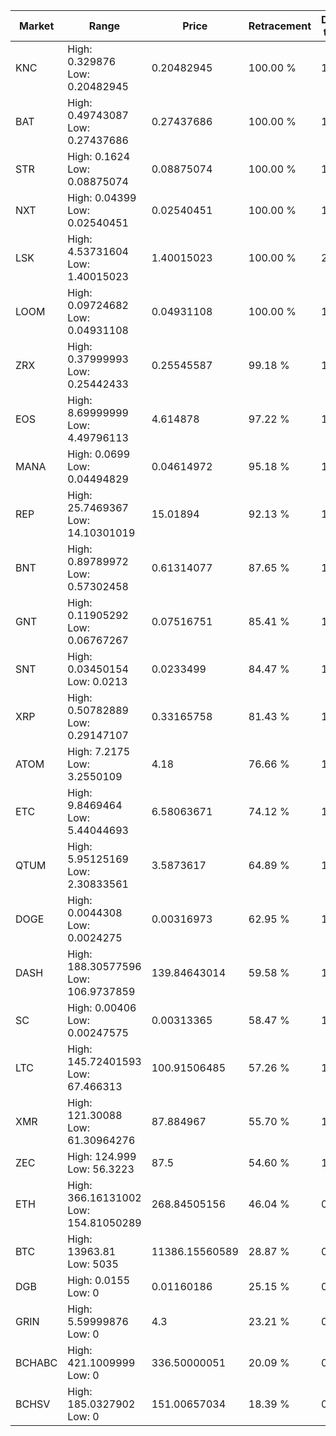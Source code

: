 | Market | Range | Price| Retracement | Doubles to 50% |
| --- | --- | --- | --- | --- |
| KNC | High: 0.329876<br />Low: 0.20482945 | 0.20482945 | 100.00 % | 1.31 |
| BAT | High: 0.49743087<br />Low: 0.27437686 | 0.27437686 | 100.00 % | 1.41 |
| STR | High: 0.1624<br />Low: 0.08875074 | 0.08875074 | 100.00 % | 1.41 |
| NXT | High: 0.04399<br />Low: 0.02540451 | 0.02540451 | 100.00 % | 1.37 |
| LSK | High: 4.53731604<br />Low: 1.40015023 | 1.40015023 | 100.00 % | 2.12 |
| LOOM | High: 0.09724682<br />Low: 0.04931108 | 0.04931108 | 100.00 % | 1.49 |
| ZRX | High: 0.37999993<br />Low: 0.25442433 | 0.25545587 | 99.18 % | 1.24 |
| EOS | High: 8.69999999<br />Low: 4.49796113 | 4.614878 | 97.22 % | 1.43 |
| MANA | High: 0.0699<br />Low: 0.04494829 | 0.04614972 | 95.18 % | 1.24 |
| REP | High: 25.7469367<br />Low: 14.10301019 | 15.01894 | 92.13 % | 1.33 |
| BNT | High: 0.89789972<br />Low: 0.57302458 | 0.61314077 | 87.65 % | 1.20 |
| GNT | High: 0.11905292<br />Low: 0.06767267 | 0.07516751 | 85.41 % | 1.24 |
| SNT | High: 0.03450154<br />Low: 0.0213 | 0.0233499 | 84.47 % | 1.19 |
| XRP | High: 0.50782889<br />Low: 0.29147107 | 0.33165758 | 81.43 % | 1.21 |
| ATOM | High: 7.2175<br />Low: 3.2550109 | 4.18 | 76.66 % | 1.25 |
| ETC | High: 9.8469464<br />Low: 5.44044693 | 6.58063671 | 74.12 % | 1.16 |
| QTUM | High: 5.95125169<br />Low: 2.30833561 | 3.5873617 | 64.89 % | 1.15 |
| DOGE | High: 0.0044308<br />Low: 0.0024275 | 0.00316973 | 62.95 % | 1.08 |
| DASH | High: 188.30577596<br />Low: 106.9737859 | 139.84643014 | 59.58 % | 1.06 |
| SC | High: 0.00406<br />Low: 0.00247575 | 0.00313365 | 58.47 % | 1.04 |
| LTC | High: 145.72401593<br />Low: 67.466313 | 100.91506485 | 57.26 % | 1.06 |
| XMR | High: 121.30088<br />Low: 61.30964276 | 87.884967 | 55.70 % | 1.04 |
| ZEC | High: 124.999<br />Low: 56.3223 | 87.5 | 54.60 % | 1.04 |
| ETH | High: 366.16131002<br />Low: 154.81050289 | 268.84505156 | 46.04 % | 0.00 |
| BTC | High: 13963.81<br />Low: 5035 | 11386.15560589 | 28.87 % | 0.00 |
| DGB | High: 0.0155<br />Low: 0 | 0.01160186 | 25.15 % | 0.00 |
| GRIN | High: 5.59999876<br />Low: 0 | 4.3 | 23.21 % | 0.00 |
| BCHABC | High: 421.1009999<br />Low: 0 | 336.50000051 | 20.09 % | 0.00 |
| BCHSV | High: 185.0327902<br />Low: 0 | 151.00657034 | 18.39 % | 0.00 |
